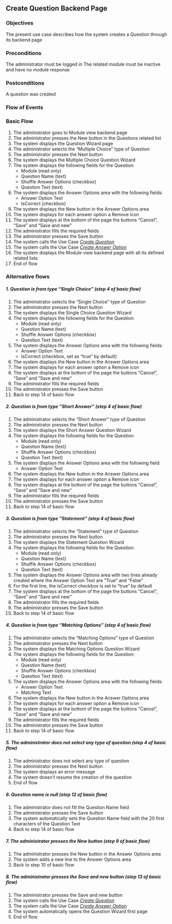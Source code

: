 ## Create Question Backend Page
 
### Objectives 
The present use case describes how the system creates a Question through its backend page
 
### Preconditions
The administrator must be logged in
The related module must be inactive and have no module response
 
### Postconditions
A question was created
 
### Flow of Events
 
### Basic Flow
   1. The administrator goes to Module view backend page
   2. The administrator presses the New button in the Questions related list
   3. The system displays the Question Wizard page
   4. The administrator selects the “Multiple Choice” type of Question
   5. The administrator presses the Next button
   6. The system displays the Multiple Choice Question Wizard
   7. The system displays the following fields for the Question:
	    - Module (read only)
	    - Question Name (text)
	    - Shuffle Answer Options (checkbox)
	    - Question Text (text)
   8. The system displays the Answer Options area with the following fields:
	    - Answer Option Text
      - IsCorrect (checkbox)
   9. The system displays the New button in the Answer Options area
   10. The system displays for each answer option a Remove icon
   11. The system displays at the bottom of the page the buttons “Cancel”, “Save” and “Save and new”
   12. The administrator fills the required fields
   13. The administrator presses the Save button 
   14. The system calls the Use Case [*Create Question*](https://github.com/FieloIncentiveAutomation/fieloelr/blob/feature/elrbackend/doc/UC-ELR-0005-Create%20Question.md)
   15. The system calls the Use Case [*Create Answer Option*](https://github.com/FieloIncentiveAutomation/fieloelr/blob/feature/elrbackend/doc/UC-ELR-0006-Create%20Answer%20Option.md)
   16. The system displays the Module view backend page with all its defined related lists
   17. End of flow
 
### Alternative flows
 
##### 1. Question is from type “Single Choice” (step 4 of basic flow)
   1. The administrator selects the “Single Choice” type of Question
   2. The administrator presses the Next button
   3. The system displays the Single Choice Question Wizard
   4. The system displays the following fields for the Question:
	    - Module (read only)
	    - Question Name (text)
	    - Shuffle Answer Options (checkbox)
	    - Question Text (text)
   5. The system displays the Answer Options area with the following fields:
	    - Answer Option Text
      - IsCorrect (checkbox, set as “true” by default)
   6. The system displays the New button in the Answer Options area
   7. The system displays for each answer option a Remove icon
   8. The system displays at the bottom of the page the buttons “Cancel”, “Save” and “Save and new”
   9. The administrator fills the required fields
   10. The administrator presses the Save button 
   11. Back to step 14 of basic flow
 
##### 2. Question is from type “Short Answer” (step 4 of basic flow)
   1. The administrator selects the “Short Answer” type of Question
   2. The administrator presses the Next button
   3. The system displays the Short Answer Question Wizard
   4. The system displays the following fields for the Question:
	    - Module (read only)
	    - Question Name (text)
	    - Shuffle Answer Options (checkbox)
	    - Question Text (text)
   5. The system displays the Answer Options area with the following field:
	    - Answer Option Text
   6. The system displays the New button in the Answer Options area
   7. The system displays for each answer option a Remove icon
   8. The system displays at the bottom of the page the buttons “Cancel”, “Save” and “Save and new”
   9. The administrator fills the required fields
   10. The administrator presses the Save button 
   11. Back to step 14 of basic flow
 
##### 3. Question is from type “Statement” (step 4 of basic flow)
   1. The administrator selects the “Statement” type of Question
   2. The administrator presses the Next button
   3. The system displays the Statement Question Wizard
   4. The system displays the following fields for the Question:
	    - Module (read only)
	    - Question Name (text)
	    - Shuffle Answer Options (checkbox)
	    - Question Text (text)
   5. The system displays the Answer Options area with two lines already created where the Answer Option Text are “True” and “False”
   6. For the first line, the IsCorrect checkbox is set to “true” by default
   7. The system displays at the bottom of the page the buttons “Cancel”, “Save” and “Save and new”
   8. The administrator fills the required fields
   9. The administrator presses the Save button 
   10. Back to step 14 of basic flow
 
##### 4. Question is from type “Matching Options” (step 4 of basic flow)
   1. The administrator selects the “Matching Options” type of Question
   2. The administrator presses the Next button
   3. The system displays the Matching Options Question Wizard
   4. The system displays the following fields for the Question:
	    - Module (read only)
	    - Question Name (text)
	    - Shuffle Answer Options (checkbox)
	    - Question Text (text)
   5. The system displays the Answer Options area with the following fields:
      - Answer Option Text
      - Matching Text
   6. The system displays the New button in the Answer Options area
   7. The system displays for each answer option a Remove icon
   8. The system displays at the bottom of the page the buttons “Cancel”, “Save” and “Save and new”
   9. The administrator fills the required fields
   10. The administrator presses the Save button 
   11. Back to step 14 of basic flow
 
##### 5. The administrator does not select any type of question (step 4 of basic flow)
   1. The administrator does not select  any type of question
   2. The administrator presses the Next button
   3. The system displays an error message
   4. The system doesn’t resume the creation of the question
   5. End of flow
 
##### 6. Question name is null (step 12 of basic flow)
   1. The administrator does not fill the Question Name field
   2. The administrator presses the Save button 
   3. The system automatically sets the Question Name field with the 20 first characters of the Question Text
   4. Back to step 14 of basic flow
 
##### 7. The administrator presses the New button (step 9 of basic flow)
   1. The administrator presses the New button in the Answer Options area
   2. The system adds a new line to the Answer Options area
   3. Back to step 10 of basic flow
 
##### 8. The administrator presses the Save and new button (step 13 of basic flow)
   1. The administrator presses the Save and new button
   2. The system calls the Use Case [*Create Question*](https://github.com/FieloIncentiveAutomation/fieloelr/blob/feature/elrbackend/doc/UC-ELR-0005-Create%20Question.md)
   3. The system calls the Use Case [*Create Answer Option*](https://github.com/FieloIncentiveAutomation/fieloelr/blob/feature/elrbackend/doc/UC-ELR-0006-Create%20Answer%20Option.md)
   4. The system automatically opens the Question Wizard first page
   5. End of flow
